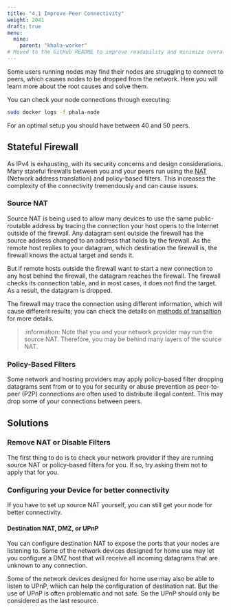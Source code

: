 ```yaml
---
title: "4.1 Improve Peer Connectivity"
weight: 2041
draft: true
menu:
  mine:
    parent: "khala-worker"
# Moved to the GitHub README to improve readability and minimize overall verbosity.
---
```


Some users running nodes may find their nodes are struggling to connect to peers, which causes nodes to be dropped from the network. Here you will learn more about the root causes and solve them.

You can check your node connections through executing:

```bash
sudo docker logs -f phala-node
```

For an optimal setup you should have between 40 and 50 peers.

## Stateful Firewall

As IPv4 is exhausting, with its security concerns and design considerations. Many stateful firewalls between you and your peers run using the [NAT](https://en.wikipedia.org/wiki/Network_address_translation) (Network address translation) and policy-based filters. This increases the complexity of the connectivity tremendously and can cause issues.

### Source NAT

Source NAT is being used to allow many devices to use the same public-routable address by tracing the connection your host opens to the Internet outside of the firewall. Any datagram sent outside the firewall has the source address changed to an address that holds by the firewall. As the remote host replies to your datagram, which destination the firewall is, the firewall knows the actual target and sends it.

But if remote hosts outside the firewall want to start a new connection to any host behind the firewall, the datagram reaches the firewall. The firewall checks its connection table, and in most cases, it does not find the target. As a result, the datagram is dropped.

The firewall may trace the connection using different information, which will cause different results; you can check the details on [methods of transaltion](<https://en.wikipedia.org/wiki/Network_address_translation#Methods_of_translation>) for more details.

> :information: Note that you and your network provider may run the source NAT. Therefore, you may be behind many layers of the source NAT.

### Policy-Based Filters

Some network and hosting providers may apply policy-based filter dropping datagrams sent from or to you for security or abuse prevention as peer-to-peer (P2P) connections are often used to distribute illegal content. This may drop some of your connections between peers.

## Solutions

### Remove NAT or Disable Filters

The first thing to do is to check your network provider if they are running source NAT or policy-based filters for you. If so, try asking them not to apply that for you.

### Configuring your Device for better connectivity

If you have to set up source NAT yourself, you can still get your node for better connectivity.

#### Destination NAT, DMZ, or UPnP

You can configure destination NAT to expose the ports that your nodes are listening to. Some of the network devices designed for home use may let you configure a DMZ host that will receive all incoming datagrams that are unknown to any connection.

Some of the network devices designed for home use may also be able to listen to UPnP, which can help the configuration of destination nat. But the use of UPnP is often problematic and not safe. So the UPnP should only be considered as the last resource.

